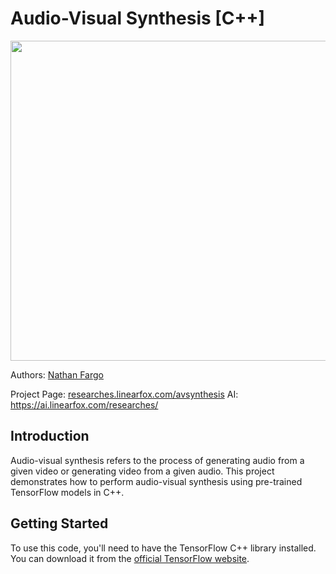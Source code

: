 # Audio-Visual Synthesis [C++]

<img width="512" src="https://cdn.discordapp.com/attachments/1038102985370251304/1092740060467703828/ai.png">

Authors: <a href="https://account.linearfox.com/user/ntfargo/">Nathan Fargo</a>

Project Page: <a href="https://researches.linearfox.com/avsynthesis">researches.linearfox.com/avsynthesis</a>
AI: <a href="https://ai.linearfox.com/researches/">https://ai.linearfox.com/researches/</a>

## Introduction
Audio-visual synthesis refers to the process of generating audio from a given video or generating video from a given audio. This project demonstrates how to perform audio-visual synthesis using pre-trained TensorFlow models in C++.

## Getting Started
To use this code, you'll need to have the TensorFlow C++ library installed. You can download it from the <a href="https://www.tensorflow.org/install/lang_c">official TensorFlow website</a>.
